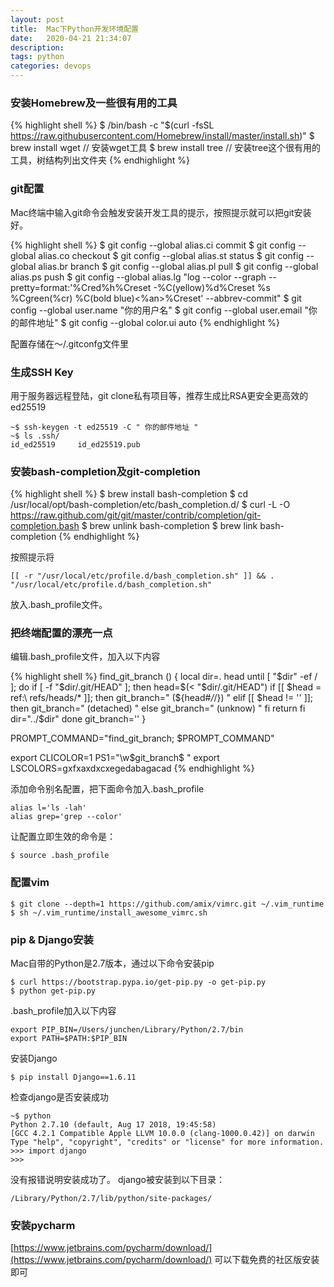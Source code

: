 ```yaml
---
layout: post
title:  Mac下Python开发环境配置
date:   2020-04-21 21:34:07
description: 
tags: python
categories: devops
---
```


### 安装Homebrew及一些很有用的工具

{% highlight shell %}
$ /bin/bash -c "$(curl -fsSL https://raw.githubusercontent.com/Homebrew/install/master/install.sh)"
$ brew install wget // 安装wget工具
$ brew install tree  // 安装tree这个很有用的工具，树结构列出文件夹
{% endhighlight %}

### git配置

Mac终端中输入git命令会触发安装开发工具的提示，按照提示就可以把git安装好。

{% highlight shell %}
$ git config --global alias.ci commit
$ git config --global alias.co checkout
$ git config --global alias.st status
$ git config --global alias.br branch
$ git config --global alias.pl pull
$ git config --global alias.ps push
$ git config --global alias.lg "log --color --graph --pretty=format:'%Cred%h%Creset -%C(yellow)%d%Creset %s %Cgreen(%cr) %C(bold blue)<%an>%Creset' --abbrev-commit"
$ git config --global user.name "你的用户名"
$ git config --global user.email "你的邮件地址"
$ git config --global color.ui auto
{% endhighlight %}

配置存储在～/.gitconfg文件里

### 生成SSH Key

用于服务器远程登陆，git clone私有项目等，推荐生成比RSA更安全更高效的ed25519

```
~$ ssh-keygen -t ed25519 -C " 你的邮件地址 "
~$ ls .ssh/
id_ed25519     id_ed25519.pub
```

### 安装bash-completion及git-completion

{% highlight shell %}
$ brew install bash-completion
$ cd /usr/local/opt/bash-completion/etc/bash_completion.d/
$ curl -L -O https://raw.github.com/git/git/master/contrib/completion/git-completion.bash
$ brew unlink bash-completion
$ brew link bash-completion
{% endhighlight %}

按照提示将

```
[[ -r "/usr/local/etc/profile.d/bash_completion.sh" ]] && . "/usr/local/etc/profile.d/bash_completion.sh"
```

放入.bash_profile文件。

### 把终端配置的漂亮一点

编辑.bash_profile文件，加入以下内容

{% highlight shell %}
find_git_branch () {
     local dir=. head
     until [ "$dir" -ef / ]; do
         if [ -f "$dir/.git/HEAD" ]; then
             head=$(< "$dir/.git/HEAD")
             if [[ $head = ref:\ refs/heads/* ]]; then
                 git_branch=" (${head#*/*/}) "
             elif [[ $head != '' ]]; then
                 git_branch=" (detached) "
             else
                 git_branch=" (unknow) "
             fi
             return
         fi
         dir="../$dir"
     done
     git_branch=''
 }
 
 PROMPT_COMMAND="find_git_branch; $PROMPT_COMMAND"
 
 export CLICOLOR=1
 PS1="\w\$git_branch\$ "
 export LSCOLORS=gxfxaxdxcxegedabagacad
{% endhighlight %}

添加命令别名配置，把下面命令加入.bash_profile

```
alias l='ls -lah'
alias grep='grep --color'
```

让配置立即生效的命令是：

```
$ source .bash_profile 
```

### 配置vim

```
$ git clone --depth=1 https://github.com/amix/vimrc.git ~/.vim_runtime
$ sh ~/.vim_runtime/install_awesome_vimrc.sh
```

### pip & Django安装
Mac自带的Python是2.7版本，通过以下命令安装pip

```
$ curl https://bootstrap.pypa.io/get-pip.py -o get-pip.py
$ python get-pip.py
```

.bash_profile加入以下内容

```
export PIP_BIN=/Users/junchen/Library/Python/2.7/bin
export PATH=$PATH:$PIP_BIN
```

安装Django

```
$ pip install Django==1.6.11
```

检查django是否安装成功

```
~$ python
Python 2.7.10 (default, Aug 17 2018, 19:45:58) 
[GCC 4.2.1 Compatible Apple LLVM 10.0.0 (clang-1000.0.42)] on darwin
Type "help", "copyright", "credits" or "license" for more information.
>>> import django
>>> 
```

没有报错说明安装成功了。
django被安装到以下目录：

```
/Library/Python/2.7/lib/python/site-packages/
```

### 安装pycharm

[https://www.jetbrains.com/pycharm/download/](https://www.jetbrains.com/pycharm/download/)
可以下载免费的社区版安装即可



